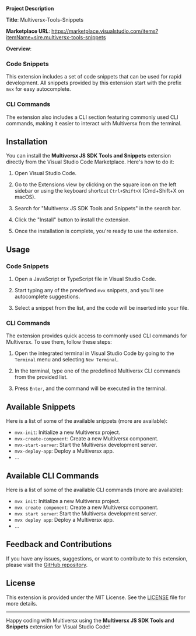 **Project Description**

**Title**: Multiversx-Tools-Snippets

**Marketplace URL**: https://marketplace.visualstudio.com/items?itemName=sire.multiversx-tools-snippets

**Overview**:

### Code Snippets

This extension includes a set of code snippets that can be used for rapid development. All snippets provided by this extension start with the prefix `mvx` for easy autocomplete.

### CLI Commands

The extension also includes a CLI section featuring commonly used CLI commands, making it easier to interact with Multiversx from the terminal.

## Installation

You can install the **Multiversx JS SDK Tools and Snippets** extension directly from the Visual Studio Code Marketplace. Here's how to do it:

1. Open Visual Studio Code.

2. Go to the Extensions view by clicking on the square icon on the left sidebar or using the keyboard shortcut `Ctrl+Shift+X` (Cmd+Shift+X on macOS).

3. Search for "Multiversx JS SDK Tools and Snippets" in the search bar.

4. Click the "Install" button to install the extension.

5. Once the installation is complete, you're ready to use the extension.

## Usage

### Code Snippets

1. Open a JavaScript or TypeScript file in Visual Studio Code.

2. Start typing any of the predefined `mvx` snippets, and you'll see autocomplete suggestions.

3. Select a snippet from the list, and the code will be inserted into your file.

### CLI Commands

The extension provides quick access to commonly used CLI commands for Multiversx. To use them, follow these steps:

1. Open the integrated terminal in Visual Studio Code by going to the `Terminal` menu and selecting `New Terminal`.

2. In the terminal, type one of the predefined Multiversx CLI commands from the provided list.

3. Press `Enter`, and the command will be executed in the terminal.

## Available Snippets

Here is a list of some of the available snippets (more are available):

- `mvx-init`: Initialize a new Multiversx project.
- `mvx-create-component`: Create a new Multiversx component.
- `mvx-start-server`: Start the Multiversx development server.
- `mvx-deploy-app`: Deploy a Multiversx app.
- ...

## Available CLI Commands

Here is a list of some of the available CLI commands (more are available):

- `mvx init`: Initialize a new Multiversx project.
- `mvx create component`: Create a new Multiversx component.
- `mvx start server`: Start the Multiversx development server.
- `mvx deploy app`: Deploy a Multiversx app.
- ...

## Feedback and Contributions

If you have any issues, suggestions, or want to contribute to this extension, please visit the [GitHub repository](https://github.com/yourusername/multiversx-js-sdk-tools-and-snippets).

## License

This extension is provided under the MIT License. See the [LICENSE](LICENSE) file for more details.

---

Happy coding with Multiversx using the **Multiversx JS SDK Tools and Snippets** extension for Visual Studio Code!
